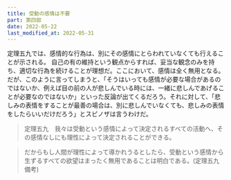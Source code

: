 ```yaml
---
title: 受動の感情は不要
part: 第四部
date: 2022-05-22
last_modified_at: 2022-05-31
---
```


定理五九では、感情的な行為は、別にその感情にとらわれていなくても行えることが示される。
自己の有の維持という観点からすれば、妥当な観念のみを持ち、適切な行為を続けることが理想だ。ここにおいて、感情は全く無用となる。
だが、このように言ってしまうと、「そうはいっても感情が必要な場合があるのではないか、例えば目の前の人が悲しんでいる時には、一緒に悲しんであげることが必要なのではないか」といった反論が出てくるだろう。それに対して、「悲しみの表情をすることが最善の場合は、別に悲しんでいなくても、悲しみの表情をしたらいいだけだろう」とスピノザは言うわけだ。

>定理五九　我々は受動という感情によって決定されるすべての活動へ、その感情なしにも理性によって決定されることができる。

>だからもし人間が理性によって導かれうるとしたら、受動という感情から生ずるすべての欲望はまったく無用であることは明白である。(定理五九備考)
